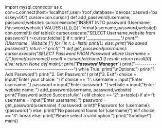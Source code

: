 import mysql.connector as c
con=c.connect(host='localhost',user='root',database='devops',passwd='passkey=00')
cursor=con.cursor()
def add_password(username, password,website):
    cursor.execute("INSERT INTO password (Username, Password,website) VALUES ({},{},{})".format(username,password,website))
    con.commit()
def table():
    cursor.execute("SELECT Username,website from password")
    r=cursor.fetchall()
    if r:
        print("__________________")
        print("[Username , Website ]")
        for i in r:
            L=list(i)
            print(L)
    else:
        print("No saved password")
        return -1
    print("    ")
def get_password(username):
    cursor.execute("SELECT Password FROM Password where Username = {}".format(username))
    result = cursor.fetchone()
    if result:
        return result[0]
    else:
        return None
def main():
    print("_______Password Manager________")
    print("----------------------------------------------")
    while True:
        print("\nOptions:")
        print("1. Add Password")
        print("2. Get Password")
        print("3. Exit")
        choice = input("Enter your choice: ")
        if choice == '1':
            username = input("Enter username: ")
            password = input("Enter password: ")
            website = input("Enter website name: ")
            add_password(username, password,website)
            print("Password added Successfully!")
        elif choice == '2':
            a=table()
             if a!=-1:
                 username = input("Enter username: ")
                 password = get_password(username)
                 if password:
                     print(f"Password for {username}: {password}")
                 else:
                     print(f"No password found for {username}")
        elif choice == '3':
            break
        else:
            print("Please select a valid option.")
    print("Goodbye!")
main()

